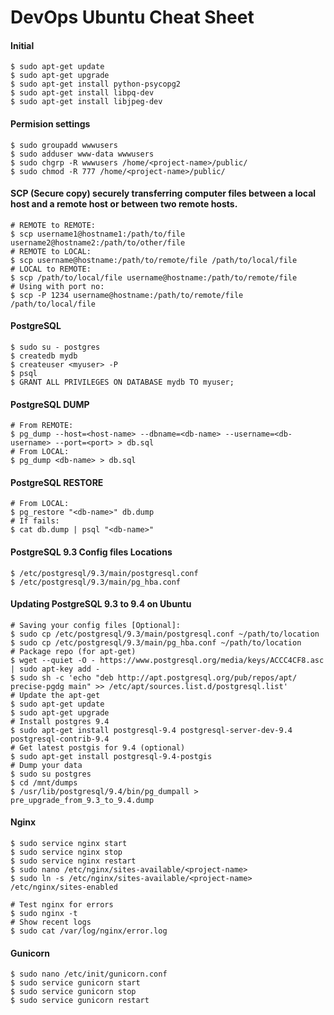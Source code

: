 # DevOps Ubuntu Cheat Sheet

#### Initial
```
$ sudo apt-get update
$ sudo apt-get upgrade
$ sudo apt-get install python-psycopg2
$ sudo apt-get install libpq-dev
$ sudo apt-get install libjpeg-dev
```

#### Permision settings
```
$ sudo groupadd wwwusers
$ sudo adduser www-data wwwusers
$ sudo chgrp -R wwwusers /home/<project-name>/public/
$ sudo chmod -R 777 /home/<project-name>/public/
```

#### SCP (Secure copy) securely transferring computer files between a local host and a remote host or between two remote hosts.
```
# REMOTE to REMOTE:
$ scp username1@hostname1:/path/to/file username2@hostname2:/path/to/other/file
# REMOTE to LOCAL:
$ scp username@hostname:/path/to/remote/file /path/to/local/file
# LOCAL to REMOTE:
$ scp /path/to/local/file username@hostname:/path/to/remote/file
# Using with port no:
$ scp -P 1234 username@hostname:/path/to/remote/file /path/to/local/file
```

#### PostgreSQL
```
$ sudo su - postgres
$ createdb mydb
$ createuser <myuser> -P
$ psql
$ GRANT ALL PRIVILEGES ON DATABASE mydb TO myuser;
```

#### PostgreSQL DUMP
```
# From REMOTE:
$ pg_dump --host=<host-name> --dbname=<db-name> --username=<db-username> --port=<port> > db.sql
# From LOCAL:
$ pg_dump <db-name> > db.sql
```

#### PostgreSQL RESTORE
```
# From LOCAL:
$ pg_restore "<db-name>" db.dump
# If fails:
$ cat db.dump | psql "<db-name>"
```

#### PostgreSQL 9.3 Config files Locations
```
$ /etc/postgresql/9.3/main/postgresql.conf
$ /etc/postgresql/9.3/main/pg_hba.conf
```

#### Updating PostgreSQL 9.3 to 9.4 on Ubuntu
```
# Saving your config files [Optional]:
$ sudo cp /etc/postgresql/9.3/main/postgresql.conf ~/path/to/location
$ sudo cp /etc/postgresql/9.3/main/pg_hba.conf ~/path/to/location
# Package repo (for apt-get)
$ wget --quiet -O - https://www.postgresql.org/media/keys/ACCC4CF8.asc | sudo apt-key add -
$ sudo sh -c 'echo "deb http://apt.postgresql.org/pub/repos/apt/ precise-pgdg main" >> /etc/apt/sources.list.d/postgresql.list'
# Update the apt-get
$ sudo apt-get update
$ sudo apt-get upgrade
# Install postgres 9.4
$ sudo apt-get install postgresql-9.4 postgresql-server-dev-9.4 postgresql-contrib-9.4
# Get latest postgis for 9.4 (optional)
$ sudo apt-get install postgresql-9.4-postgis
# Dump your data
$ sudo su postgres
$ cd /mnt/dumps
$ /usr/lib/postgresql/9.4/bin/pg_dumpall > pre_upgrade_from_9.3_to_9.4.dump
```

#### Nginx
```
$ sudo service nginx start
$ sudo service nginx stop
$ sudo service nginx restart
$ sudo nano /etc/nginx/sites-available/<project-name>
$ sudo ln -s /etc/nginx/sites-available/<project-name> /etc/nginx/sites-enabled

# Test nginx for errors
$ sudo nginx -t
# Show recent logs
$ sudo cat /var/log/nginx/error.log
```

#### Gunicorn
```
$ sudo nano /etc/init/gunicorn.conf
$ sudo service gunicorn start
$ sudo service gunicorn stop
$ sudo service gunicorn restart
```
